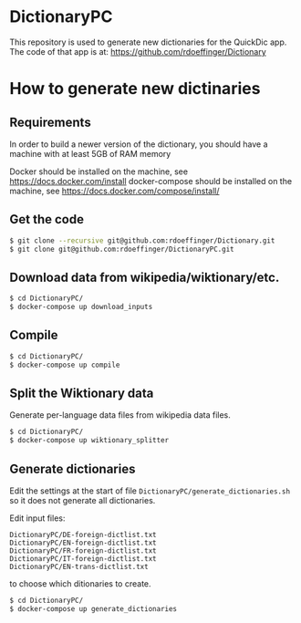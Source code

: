 # DictionaryPC

This repository is used to generate new dictionaries for the QuickDic app.
The code of that app is at: https://github.com/rdoeffinger/Dictionary

# How to generate new dictinaries

## Requirements

In order to build a newer version of the dictionary, you should have a machine with at least 5GB of RAM memory

Docker should be installed on the machine, see https://docs.docker.com/install
docker-compose should be installed on the machine, see https://docs.docker.com/compose/install/

## Get the code

```bash
$ git clone --recursive git@github.com:rdoeffinger/Dictionary.git
$ git clone git@github.com:rdoeffinger/DictionaryPC.git
```

## Download data from wikipedia/wiktionary/etc.

```bash
$ cd DictionaryPC/
$ docker-compose up download_inputs
```

## Compile

```bash
$ cd DictionaryPC/
$ docker-compose up compile
```

## Split the Wiktionary data

Generate per-language data files from wikipedia data files.

```bash
$ cd DictionaryPC/
$ docker-compose up wiktionary_splitter
```

## Generate dictionaries

Edit the settings at the start of file `DictionaryPC/generate_dictionaries.sh` so it does not generate all dictionaries.  

Edit input files:  
```
DictionaryPC/DE-foreign-dictlist.txt
DictionaryPC/EN-foreign-dictlist.txt
DictionaryPC/FR-foreign-dictlist.txt
DictionaryPC/IT-foreign-dictlist.txt
DictionaryPC/EN-trans-dictlist.txt
```
to choose which ditionaries to create.

```bash
$ cd DictionaryPC/
$ docker-compose up generate_dictionaries
```
